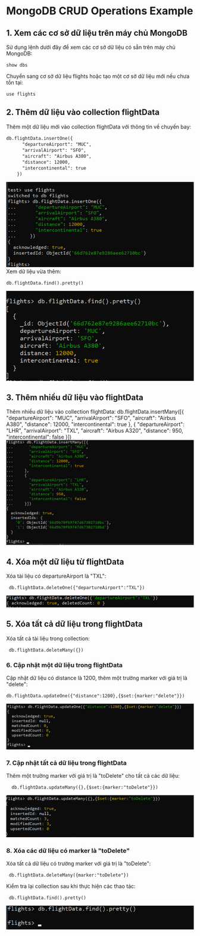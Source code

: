 # MongoDB CRUD Operations Example

## 1. Xem các cơ sở dữ liệu trên máy chủ MongoDB

Sử dụng lệnh dưới đây để xem các cơ sở dữ liệu có sẵn trên máy chủ MongoDB:

```
show dbs
```

Chuyển sang cơ sở dữ liệu flights hoặc tạo một cơ sở dữ liệu mới nếu chưa tồn tại:

```
use flights
```

## 2. Thêm dữ liệu vào collection flightData

Thêm một dữ liệu mới vào collection flightData với thông tin về chuyến bay:

```
db.flightData.insertOne({
      "departureAirport": "MUC",
      "arrivalAirport": "SFO",
      "aircraft": "Airbus A380",
      "distance": 12000,
      "intercontinental": true
    })
```

![alt text](/images/examples/image.png)
Xem dữ liệu vừa thêm:

```
db.flightData.find().pretty()
```

![alt text](/images/examples/image-1.png)

## 3. Thêm nhiều dữ liệu vào flightData

Thêm nhiều dữ liệu vào collection flightData:
db.flightData.insertMany([{
"departureAirport": "MUC",
"arrivalAirport": "SFO",
"aircraft": "Airbus A380",
"distance": 12000,
"intercontinental": true
},
{
"departureAirport": "LHR",
"arrivalAirport": "TXL",
"aircraft": "Airbus A320",
"distance": 950,
"intercontinental": false
}])
![alt text](/images/examples/image-2.png)

## 4. Xóa một dữ liệu từ flightData

Xóa tài liệu có departureAirport là "TXL":

```
 db.flightData.deleteOne({"departureAirport":"TXL"})
```

![alt text](/images/examples/image-3.png)

## 5. Xóa tất cả dữ liệu trong flightData

Xóa tất cả tài liệu trong collection:

```
 db.flightData.deleteMany({})
```

### 6. Cập nhật một dữ liệu trong flightData

Cập nhật dữ liệu có distance là 1200, thêm một trường marker với giá trị là "delete":

```
db.flightData.updateOne({"distance":1200},{$set:{marker:"delete"}})
```

![alt text](/images/examples/image-4.png)

### 7. Cập nhật tất cả dữ liệu trong flightData

Thêm một trường marker với giá trị là "toDelete" cho tất cả các dữ liệu:

```
  db.flightData.updateMany({},{$set:{marker:"toDelete"}})
```

![alt text](/images/examples/image-5.png)

### 8. Xóa các dữ liệu có marker là "toDelete"

Xóa tất cả dữ liệu có trường marker với giá trị là "toDelete":

```
 db.flightData.deleteMany({marker:"toDelete"})
```

Kiểm tra lại collection sau khi thực hiện các thao tác:

```
 db.flightData.find().pretty()
```

![alt text](/images/examples/image-6.png)
